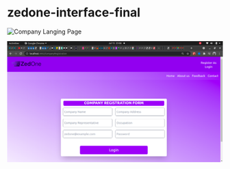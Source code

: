 # zedone-interface-final

![Company Langing Page](https://github.com/Deewiliams/zedone-interface-final/blob/main/user-login/src/images/Landing%20page.png?raw=true)

![Company Registration Form](./user-login/src/images/Company_Registration_page.png)

